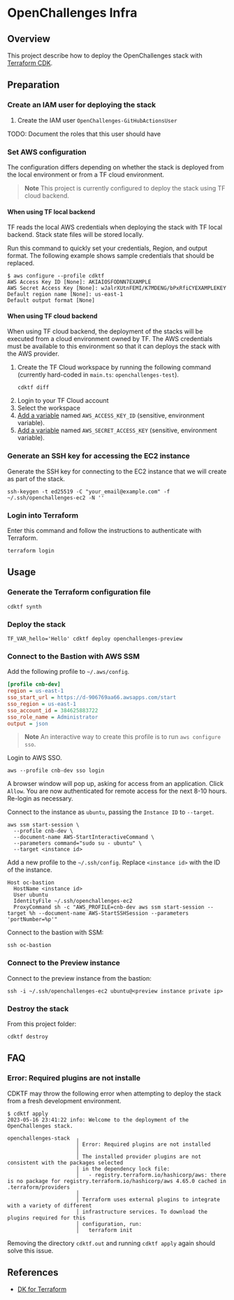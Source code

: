 # OpenChallenges Infra

## Overview

This project describe how to deploy the OpenChallenges stack with [Terraform CDK].

## Preparation

### Create an IAM user for deploying the stack

1. Create the IAM user `OpenChallenges-GitHubActionsUser`

TODO: Document the roles that this user should have

### Set AWS configuration

The configuration differs depending on whether the stack is deployed from the local environment or
from a TF cloud environment.

> **Note** This project is currently configured to deploy the stack using TF cloud backend.

#### When using TF local backend

TF reads the local AWS credentials when deploying the stack with TF local backend. Stack state files
will be stored locally.

Run this command to quickly set your credentials, Region, and output format. The following example
shows sample credentials that should be replaced.

```console
$ aws configure --profile cdktf
AWS Access Key ID [None]: AKIAIOSFODNN7EXAMPLE
AWS Secret Access Key [None]: wJalrXUtnFEMI/K7MDENG/bPxRfiCYEXAMPLEKEY
Default region name [None]: us-east-1
Default output format [None]
```

#### When using TF cloud backend

When using TF cloud backend, the deployment of the stacks will be executed from a cloud environment
owned by TF. The AWS credentials must be available to this environment so that it can deploys the
stack with the AWS provider.

1. Create the TF Cloud workspace by running the following command (currently hard-coded in
   `main.ts`: `openchallenges-test`).
    ```
    cdktf diff
    ```
2. Login to your TF Cloud account
3. Select the workspace
4. [Add a variable] named `AWS_ACCESS_KEY_ID` (sensitive, environment variable).
5. [Add a variable] named `AWS_SECRET_ACCESS_KEY` (sensitive, environment variable).

### Generate an SSH key for accessing the EC2 instance

Generate the SSH key for connecting to the EC2 instance that we will create as part of the stack.

```console
ssh-keygen -t ed25519 -C "your_email@example.com" -f ~/.ssh/openchallenges-ec2 -N ''
```

### Login into Terraform

Enter this command and follow the instructions to authenticate with Terraform.

```console
terraform login
```

## Usage

### Generate the Terraform configuration file

```console
cdktf synth
```

### Deploy the stack

```console
TF_VAR_hello='Hello' cdktf deploy openchallenges-preview
```

### Connect to the Bastion with AWS SSM

Add the following profile to `~/.aws/config`.

```ini
[profile cnb-dev]
region = us-east-1
sso_start_url = https://d-906769aa66.awsapps.com/start
sso_region = us-east-1
sso_account_id = 384625883722
sso_role_name = Administrator
output = json
```

> **Note** An interactive way to create this profile is to run `aws configure sso`.

Login to AWS SSO.

```console
aws --profile cnb-dev sso login
```

A browser window will pop up, asking for access from an application. Click `Allow`. You are now
authenticated for remote access for the next 8-10 hours. Re-login as necessary.

Connect to the instance as `ubuntu`, passing the `Instance ID` to `--target`.

```console
aws ssm start-session \
  --profile cnb-dev \
  --document-name AWS-StartInteractiveCommand \
  --parameters command="sudo su - ubuntu" \
  --target <instance id>
```

Add a new profile to the `~/.ssh/config`. Replace `<instance id>` with the ID of the instance.

```
Host oc-bastion
  HostName <instance id>
  User ubuntu
  IdentityFile ~/.ssh/openchallenges-ec2
  ProxyCommand sh -c "AWS_PROFILE=cnb-dev aws ssm start-session --target %h --document-name AWS-StartSSHSession --parameters 'portNumber=%p'"
```

Connect to the bastion with SSM:

```console
ssh oc-bastion
```

### Connect to the Preview instance

Connect to the preview instance from the bastion:

```console
ssh -i ~/.ssh/openchallenges-ec2 ubuntu@<preview instance private ip>
```

### Destroy the stack

From this project folder:

```console
cdktf destroy
```

## FAQ

### Error: Required plugins are not installe

CDKTF may throw the following error when attempting to deploy the stack from a fresh development
environment.

```console
$ cdktf apply
2023-05-16 23:41:22 info: Welcome to the deployment of the OpenChallenges stack.

openchallenges-stack  ╷
                      │ Error: Required plugins are not installed
                      │
                      │ The installed provider plugins are not consistent with the packages selected
                      │ in the dependency lock file:
                      │   - registry.terraform.io/hashicorp/aws: there is no package for registry.terraform.io/hashicorp/aws 4.65.0 cached in .terraform/providers
                      │
                      │ Terraform uses external plugins to integrate with a variety of different
                      │ infrastructure services. To download the plugins required for this
                      │ configuration, run:
                      │   terraform init
```

Removing the directory `cdktf.out` and running `cdktf apply` again should solve this issue.

## References

- [DK for Terraform]

<!-- Links -->

[Terraform CDK]: https://developer.hashicorp.com/terraform/cdktf

[DK for Terraform]: https://developer.hashicorp.com/terraform/cdktf
[Add a variable]: https://developer.hashicorp.com/terraform/cloud-docs/workspaces/variables/managing-variables#add-a-variable

